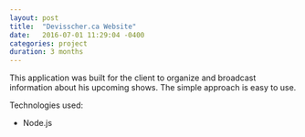 ```yaml
---
layout: post
title:  "Devisscher.ca Website"
date:   2016-07-01 11:29:04 -0400
categories: project
duration: 3 months
---
```


This application was built for the client to organize and broadcast information about his upcoming shows. The simple approach is easy to use.

Technologies used:

- Node.js
